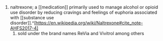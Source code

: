 1. naltrexone; a [[medication]] primarily used to manage alcohol or opioid use disorder by reducing cravings and feelings of euphoria associated with [[substance use disorder]].^[https://en.wikipedia.org/wiki/Naltrexone#cite_note-AHFS2017-4]
	1. sold under the brand names ReVia and Vivitrol among others